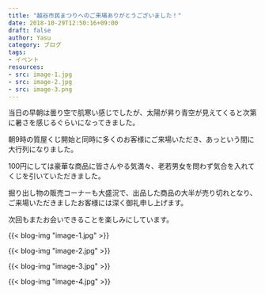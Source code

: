 ```yaml
---
title: "越谷市民まつりへのご来場ありがとうございました！"
date: 2018-10-29T12:50:16+09:00
draft: false
author: Yasu
category: ブログ
tags:
- イベント
resources:
- src: image-1.jpg
- src: image-2.jpg
- src: image-3.png
---
```


当日の早朝は曇り空で肌寒い感じでしたが、太陽が昇り青空が見えてくると次第に暑さを感じるぐらいになってきました。

朝9時の質屋くじ開始と同時に多くのお客様にご来場いただき、あっという間に大行列になりました。

100円にしては豪華な商品に皆さんやる気満々、老若男女を問わず気合を入れてくじを引いていただきました。

掘り出し物の販売コーナーも大盛況で、出品した商品の大半が売り切れとなり、ご来場いただきましたお客様には深く御礼申し上げます。

次回もまたお会いできることを楽しみにしています。

{{< blog-img "image-1.jpg" >}}

{{< blog-img "image-2.jpg" >}}

{{< blog-img "image-3.jpg" >}}

{{< blog-img "image-4.jpg" >}}
